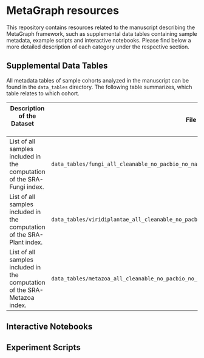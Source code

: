 # MetaGraph resources
This repository contains resources related to the manuscript describing the MetaGraph framework, such as supplemental data tables containing sample metadata, example scripts and interactive notebooks. Please find below a more detailed description of each category under the respective section.

## Supplemental Data Tables
All metadata tables of sample cohorts analyzed in the manuscript can be found in the `data_tables` directory. The following table summarizes, which table relates to which cohort.

| **Description of the Dataset** &nbsp; &nbsp; &nbsp; &nbsp; &nbsp; &nbsp; &nbsp; &nbsp; &nbsp; &nbsp; | **File** |
| --- | --- |
| List of all samples included in the computation of the SRA-Fungi index. | `data_tables/fungi_all_cleanable_no_pacbio_no_nanopore_metadata_only_genomic.tsv.gz` | 
| List of all samples included in the computation of the SRA-Plant index. | `data_tables/viridiplantae_all_cleanable_no_pacbio_no_nanopore_metadata_only_genomic.tsv.gz` | 
|List of all samples included in the computation of the SRA-Metazoa index. | `data_tables/metazoa_all_cleanable_no_pacbio_no_nanopore_metadata_only_genomic.tsv.gz` | 

## Interactive Notebooks

## Experiment Scripts
